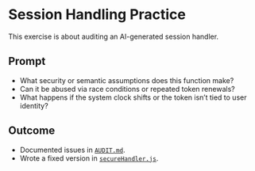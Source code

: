 # Session Handling Practice

This exercise is about auditing an AI-generated session handler.

## Prompt

- What security or semantic assumptions does this function make?  
- Can it be abused via race conditions or repeated token renewals?  
- What happens if the system clock shifts or the token isn’t tied to user identity?  

## Outcome
- Documented issues in [`AUDIT.md`](./AUDIT.md).
- Wrote a fixed version in [`secureHandler.js`](./secureHandler.js).


